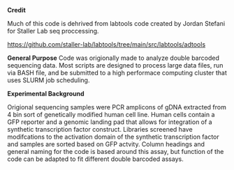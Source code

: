 


**Credit**

Much of this code is dehrived from labtools code created by Jordan Stefani for Staller Lab seq proccessing. 

https://github.com/staller-lab/labtools/tree/main/src/labtools/adtools

**General Purpose**
Code was origionally made to analyze double barcoded sequencing data. Most scripts are designed to process large data files, run via BASH file, and be submitted to a high performace computing cluster that uses SLURM job scheduling. 

**Experimental Background**

Origional sequencing samples were PCR amplicons of gDNA extracted from 4 bin sort of genetically modified human cell line. Human cells contain a GFP reporter and a genomic landing pad that allows for integration of a synthetic transcription factor construct. Libraries screened have modifcations to the activation domain of the synthetic transcription factor and samples are sorted based on GFP actvity. Column headings and general naming for the code is based around this assay, but function of the code can be adapted to fit different double barcoded assays. 

